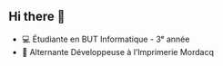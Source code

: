 ## Hi there 👋

- 💻 Étudiante en BUT Informatique - 3ᵉ année
- 🚀 Alternante Développeuse à l’Imprimerie Mordacq
  
<!--
---
[Mon Portfolio](https://ecv.jrcan.dev/lilouchatelain)

**liiloouu16/liiloouu16** is a ✨ _special_ ✨ repository because its `README.md` (this file) appears on your GitHub profile.

Here are some ideas to get you started:

- 🔭 I’m currently working on ...
- 🌱 I’m currently learning ...
- 👯 I’m looking to collaborate on ...
- 🤔 I’m looking for help with ...
- 💬 Ask me about ...
- 📫 How to reach me: ...
- 😄 Pronouns: ...
- ⚡ Fun fact: ...
-->
